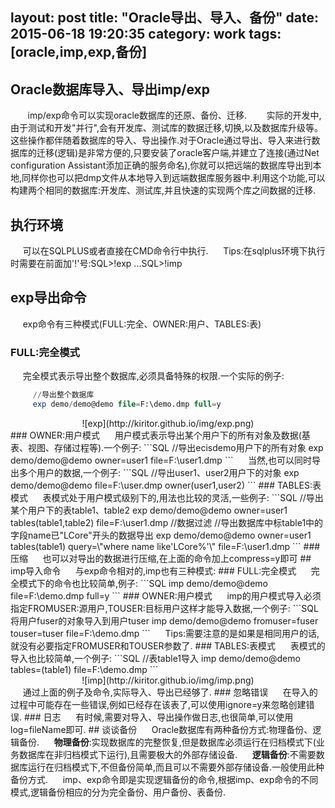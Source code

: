 layout: post
title: "Oracle导出、导入、备份"
date: 2015-06-18 19:20:35
category: work
tags: [oracle,imp,exp,备份]
---
## Oracle数据库导入、导出imp/exp
&#160; &#160; &#160; &#160;imp/exp命令可以实现oracle数据库的还原、备份、迁移.
&#160; &#160; &#160; &#160;实际的开发中,由于测试和开发"并行",会有开发库、测试库的数据迁移,切换,以及数据库升级等。这些操作都伴随着数据库的导入、导出操作.对于Oracle通过导出、导入来进行数据库的迁移(逻辑)是非常方便的,只要安装了oracle客户端,并建立了连接(通过Net configuration Assistant添加正确的服务命名),你就可以把远端的数据库导出到本地,同样你也可以把dmp文件从本地导入到远端数据库服务器中.利用这个功能,可以构建两个相同的数据库:开发库、测试库,并且快速的实现两个库之间数据的迁移.
<!--more-->
## 执行环境
&#160; &#160; &#160;可以在SQLPLUS或者直接在CMD命令行中执行.
&#160; &#160; &#160;Tips:在sqlplus环境下执行时需要在前面加'!'号:SQL>!exp ...SQL>!imp
## exp导出命令
&#160; &#160; &#160;exp命令有三种模式(FULL:完全、OWNER:用户、TABLES:表)
### FULL:完全模式
&#160; &#160; &#160;完全模式表示导出整个数据库,必须具备特殊的权限.一个实际的例子:
```SQL
     //导出整个数据库
	 exp demo/demo@demo file=F:\demo.dmp full=y
```
<center>![exp](http://kiritor.github.io/img/exp.png)</center>
### OWNER:用户模式
&#160; &#160; &#160;用户模式表示导出某个用户下的所有对象及数据(基表、视图、存储过程等).一个例子:
```SQL
    //导出ecisdemo用户下的所有对象
	exp demo/demo@demo owner=user1 file=F:\user1.dmp 
```
&#160; &#160; &#160;当然,也可以同时导出多个用户的数据,一个例子:
```SQL
    //导出user1、user2用户下的对象
    exp demo/demo@demo file=F:\user.dmp owner(user1,user2)
```
### TABLES:表模式
&#160; &#160; &#160;表模式处于用户模式级别下的,用法也比较的灵活,一些例子:
```SQL
	//导出某个用户下的表table1、table2
	exp demo/demo@demo owner=user1 tables(table1,table2) file=F:\user1.dmp 
	//数据过滤
	//导出数据库中标table1中的字段name已"LCore"开头的数据导出
	exp demo/demo@demo owner=user1 tables(table1) query=\"where name like'LCore%'\" file=F:\user1.dmp 
```
### 压缩
&#160; &#160; &#160;也可以对导出的数据进行压缩,在上面的命令加上compress=y即可
## imp导入命令
&#160; &#160; &#160;与exp命令相对的,imp也有三种模式:
### FULL:完全模式
&#160; &#160; &#160;完全模式下的命令也比较简单,例子:
```SQL
     imp demo/demo@demo file=F:\demo.dmp full=y
```
### OWNER:用户模式
&#160; &#160; &#160;imp的用户模式导入必须指定FROMUSER:源用户,TOUSER:目标用户这样才能导入数据,一个例子:
```SQL
     将用户fuser的对象导入到用户tuser
     imp demo/demo@demo fromuser=fuser touser=tuser file=F:\demo.dmp
```
&#160; &#160; &#160;Tips:需要注意的是如果是相同用户的话,就没有必要指定FROMUSER和TOUSER参数了.
### TABLES:表模式
&#160; &#160; &#160;表模式的导入也比较简单,一个例子:
```SQL
     //表table1导入
     imp demo/demo@demo tables=(table1) file=F:\demo.dmp
```
<center>![imp](http://kiritor.github.io/img/imp.png)</center>
&#160; &#160; &#160;通过上面的例子及命令,实际导入、导出已经够了.
### 忽略错误
&#160; &#160; &#160;在导入的过程中可能存在一些错误,例如已经存在该表了,可以使用ignore=y来忽略创建错误.
### 日志
&#160; &#160; &#160;有时候,需要对导入、导出操作做日志,也很简单,可以使用log=fileName即可.
## 谈谈备份
&#160; &#160; &#160;Oracle数据库有两种备份方式:物理备份、逻辑备份.
&#160; &#160; &#160;<B>物理备份</B>:实现数据库的完整恢复,但是数据库必须运行在归档模式下(业务数据库在非归档模式下运行),且需要极大的外部存储设备.
&#160; &#160; &#160;<B>逻辑备份</B>:不需要数据库运行在归档模式下,不但备份简单,而且可以不需要外部存储设备.一般使用此种备份方式.
&#160; &#160; &#160;imp、exp命令即是实现逻辑备份的命令,根据imp、exp命令的不同模式,逻辑备份相应的分为完全备份、用户备份、表备份.